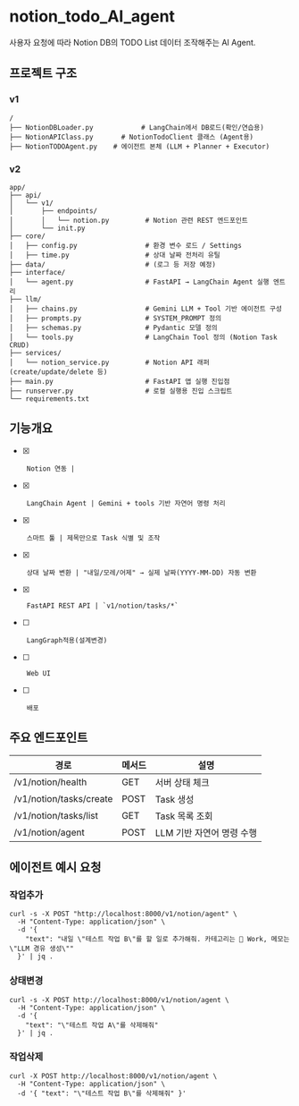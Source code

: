 # notion_todo_AI_agent
사용자 요청에 따라 Notion DB의 TODO List 데이터 조작해주는 AI Agent.

## 프로젝트 구조

### v1

```
/
├── NotionDBLoader.py            # LangChain에서 DB로드(확인/연습용)
├── NotionAPIClass.py       # NotionTodoClient 클래스 (Agent용)
├── NotionTODOAgent.py    # 에이전트 본체 (LLM + Planner + Executor)
```

### v2

```
app/
├── api/
│   └── v1/
│       ├── endpoints/
│       │   └── notion.py         # Notion 관련 REST 엔드포인트
│       └── init.py
├── core/
│   ├── config.py                 # 환경 변수 로드 / Settings
│   ├── time.py                   # 상대 날짜 전처리 유틸
├── data/                         # (로그 등 저장 예정)
├── interface/
│   └── agent.py                  # FastAPI → LangChain Agent 실행 엔트리
├── llm/
│   ├── chains.py                 # Gemini LLM + Tool 기반 에이전트 구성
│   ├── prompts.py                # SYSTEM_PROMPT 정의
│   ├── schemas.py                # Pydantic 모델 정의
│   └── tools.py                  # LangChain Tool 정의 (Notion Task CRUD)
├── services/
│   └── notion_service.py         # Notion API 래퍼 (create/update/delete 등)
├── main.py                       # FastAPI 앱 실행 진입점
├── runserver.py                  # 로컬 실행용 진입 스크립트
└── requirements.txt
```

## 기능개요

- [x]      Notion 연동 |
- [x]      LangChain Agent | Gemini + tools 기반 자연어 명령 처리
- [x]      스마트 툴 | 제목만으로 Task 식별 및 조작
- [x]      상대 날짜 변환 | "내일/모레/어제" → 실제 날짜(YYYY-MM-DD) 자동 변환
- [x]      FastAPI REST API | `v1/notion/tasks/*`
- [ ]      LangGraph적용(설계변경)
- [ ]      Web UI
- [ ]      배포

## 주요 엔드포인트

| 경로                    | 메서드 | 설명                      |
| ----------------------- | ------ | ------------------------- |
| /v1/notion/health       | GET    | 서버 상태 체크            |
| /v1/notion/tasks/create | POST   | Task 생성                 |
| /v1/notion/tasks/list   | GET    | Task 목록 조회            |
| /v1/notion/agent        | POST   | LLM 기반 자연어 명령 수행 |

## 에이전트 예시 요청

### 작업추가

```
curl -s -X POST "http://localhost:8000/v1/notion/agent" \
  -H "Content-Type: application/json" \
  -d '{
    "text": "내일 \"테스트 작업 B\"를 할 일로 추가해줘. 카테고리는 💪 Work, 메모는 \"LLM 경유 생성\""
  }' | jq .
```

### 상태변경

```
curl -s -X POST http://localhost:8000/v1/notion/agent \
  -H "Content-Type: application/json" \
  -d '{
    "text": "\"테스트 작업 A\"를 삭제해줘"
  }' | jq .
```

### 작업삭제

```
curl -X POST http://localhost:8000/v1/notion/agent \
  -H "Content-Type: application/json" \
  -d '{ "text": "\"테스트 작업 B\"를 삭제해줘" }'
```


